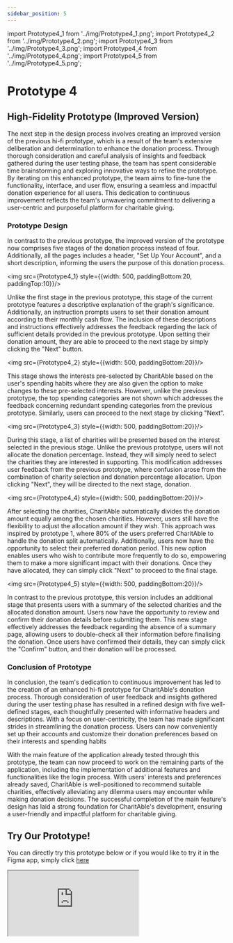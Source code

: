 ```yaml
---
sidebar_position: 5
---
```


import Prototype4_1 from '../img/Prototype4_1.png';
import Prototype4_2 from '../img/Prototype4_2.png';
import Prototype4_3 from '../img/Prototype4_3.png';
import Prototype4_4 from '../img/Prototype4_4.png';
import Prototype4_5 from '../img/Prototype4_5.png';

# Prototype 4
## High-Fidelity Prototype (Improved Version)
The next step in the design process involves creating an improved version of the previous hi-fi prototype, which is a result of the team's extensive deliberation and determination to enhance the donation process. Through thorough consideration and careful analysis of insights and feedback gathered during the user testing phase, the team has spent considerable time brainstorming and exploring innovative ways to refine the prototype. By iterating on this enhanced prototype, the team aims to fine-tune the functionality, interface, and user flow, ensuring a seamless and impactful donation experience for all users. This dedication to continuous improvement reflects the team's unwavering commitment to delivering a user-centric and purposeful platform for charitable giving.
### Prototype Design

In contrast to the previous prototype, the improved version of the prototype now comprises five stages of the donation process instead of four. Additionally, all the pages includes a header, "Set Up Your Account", and a short description, informing the users the purpose of this donation process. 

<img src={Prototype4_1} style={{width: 500, paddingBottom:20, paddingTop:10}}/>

Unlike the first stage in the previous prototype, this stage of the current prototype features a descriptive explanation of the graph's significance. Additionally, an instruction prompts users to set their donation amount according to their monthly cash flow. The inclusion of these descriptions and instructions effectively addresses the feedback regarding the lack of sufficient details provided in the previous prototype. Upon setting their donation amount, they are able to proceed to the next stage by simply clicking the "Next" button. 


<img src={Prototype4_2} style={{width: 500, paddingBottom:20}}/>  

This stage shows the interests pre-selected by CharitAble based on the user's spending habits where they are also given the option to make changes to these pre-selected interests. However, unlike the previous prototype, the top spending categories are not shown which addresses the feedback concerning redundant spending categories from the previous prototype. Similarly, users can proceed to the next stage by clicking "Next". 

<img src={Prototype4_3} style={{width: 500, paddingBottom:20}}/>

During this stage, a list of charities will be presented based on the interest selected in the previous stage. Unlike the previous prototype, users will not allocate the donation percentage. Instead, they will simply need to select the charities they are interested in supporting. This modification addresses user feedback from the previous prototype, where confusion arose from the combination of charity selection and donation percentage allocation. Upon clicking "Next", they will be directed to the next stage, donation.

<img src={Prototype4_4} style={{width: 500, paddingBottom:20}}/>

After selecting the charities, CharitAble automatically divides the donation amount equally among the chosen charities. However, users still have the flexibility to adjust the allocation amount if they wish. This approach was inspired by prototype 1, where 80% of the users preferred CharitAble to handle the donation split automatically. Additionally, users now have the opportunity to select their preferred donation period. This new option enables users who wish to contribute more frequently to do so, empowering them to make a more significant impact with their donations. Once they have allocated, they can simply click "Next" to proceed to the final stage.

<img src={Prototype4_5} style={{width: 500, paddingBottom:20}}/>

In contrast to the previous prototype, this version includes an additional stage that presents users with a summary of the selected charities and the allocated donation amount. Users now have the opportunity to review and confirm their donation details before submitting them. This new stage effectively addresses the feedback regarding the absence of a summary page, allowing users to double-check all their information before finalising the donation. Once users have confirmed their details, they can simply click the "Confirm" button, and their donation will be processed.

### Conclusion of Prototype
In conclusion, the team's dedication to continuous improvement has led to the creation of an enhanced hi-fi prototype for CharitAble's donation process. Thorough consideration of user feedback and insights gathered during the user testing phase has resulted in a refined design with five well-defined stages, each thoughtfully presented with informative headers and descriptions. With a focus on user-centricity, the team has made significant strides in streamlining the donation process. Users can now conveniently set up their accounts and customize their donation preferences based on their interests and spending habits

With the main feature of the application already tested through this prototype, the team can now proceed to work on the remaining parts of the application, including the implementation of additional features and functionalities like the login process. With users' interests and preferences already saved, CharitAble is well-positioned to recommend suitable charities, effectively alleviating any dilemma users may encounter while making donation decisions. The successful completion of the main feature's design has laid a strong foundation for CharitAble's development, ensuring a user-friendly and impactful platform for charitable giving.

## Try Our Prototype!
You can directly try this prototype below or if you would like to try it in the Figma app, simply click [here](https://tinyurl.com/Team6BPrototype4Figma)

<div style={{ width: '100%', height: '0', paddingBottom: '56.25%', position: 'relative' }}>
  <iframe
    src="https://www.figma.com/embed?embed_host=share&url=https%3A%2F%2Fwww.figma.com%2Fproto%2FE77zN6Nmwc14UuebMuBXQ2%2FAuto-Donate-Web%3Ftype%3Ddesign%26node-id%3D605-74%26t%3DIKigaXpLwWxgjYSB-1%26scaling%3Dscale-down%26page-id%3D227%253A19%26starting-point-node-id%3D605%253A74%26mode%3Ddesign"
    allowFullScreen
    style={{ position: 'absolute', top: '0', left: '0', width: '100%', height: '100%' }}
  ></iframe>
</div>




